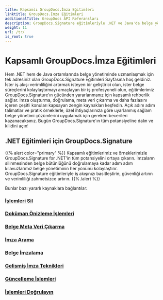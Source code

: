 ```yaml
---
title: Kapsamlı GroupDocs.İmza Eğitimleri
linktitle: GroupDocs.İmza Eğitimleri
additionalTitle: GroupDocs API Referansları
description: GroupDocs.Signature eğitimleriyle .NET ve Java'da belge yönetiminde uzmanlaşın. Meta verileri oluşturun, doğrulayın, çıkarın ve daha fazlasını yapın. Sorunsuz iş akışı için hemen harekete geçin!
weight: 11
url: /tr/
is_root: true
---
```


# Kapsamlı GroupDocs.İmza Eğitimleri


Hem .NET hem de Java ortamlarında belge yönetiminde uzmanlaşmak için tek adresiniz olan GroupDocs.Signature Eğitimleri Sayfasına hoş geldiniz. İster iş akışı verimliliğini artırmak isteyen bir geliştirici olun, ister belge süreçlerini kolaylaştırmayı amaçlayan bir iş profesyoneli olun, eğitimlerimiz GroupDocs.Signature'ın gücünden yararlanmanız için kapsamlı rehberlik sağlar. İmza oluşturma, doğrulama, meta veri çıkarma ve daha fazlasını içeren çeşitli konuları kapsayan zengin kaynakları keşfedin. Açık adım adım talimatlar ve pratik örneklerle, özel ihtiyaçlarınıza göre uyarlanmış sağlam belge yönetimi çözümlerini uygulamak için gereken becerileri kazanacaksınız. Bugün GroupDocs.Signature'ın tüm potansiyeline dalın ve kilidini açın!
## .NET Eğitimleri için GroupDocs.Signature
{{% alert color="primary" %}}
Kapsamlı eğitimlerimiz ve örneklerimizle GroupDocs.Signature for .NET'in tüm potansiyelini ortaya çıkarın. İmzaların silinmesinden belge bütünlüğünü doğrulamaya kadar adım adım kılavuzlarımız belge yönetiminin her yönünü kolaylaştırır. GroupDocs.Signature eğitimleriyle iş akışınızı basitleştirin, güvenliği artırın ve verimliliği zahmetsizce artırın.
{{% /alert %}}

Bunlar bazı yararlı kaynaklara bağlantılar:
 
### [İşlemleri Sil](./net/delete-operations/)
### [Doküman Önizleme İşlemleri](./net/document-preview-operations/)
### [Belge Meta Veri Çıkarma](./net/document-metadata-extraction/)
### [İmza Arama](./net/signature-searching/)
### [Belge İmzalama](./net/document-signing/)
### [Gelişmiş İmza Teknikleri](./net/advanced-signature-techniques/)
### [Güncelleme İşlemleri](./net/update-operations/)
### [İşlemleri Doğrulayın](./net/verify-operations/)



